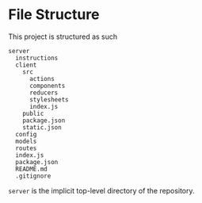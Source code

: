 # File Structure

This project is structured as such
```
server
  instructions
  client
    src
      actions
      components
      reducers
      stylesheets
      index.js
    public
    package.json
    static.json
  config
  models
  routes
  index.js
  package.json
  README.md
  .gitignore
```

`server` is the implicit top-level directory of the repository. 
